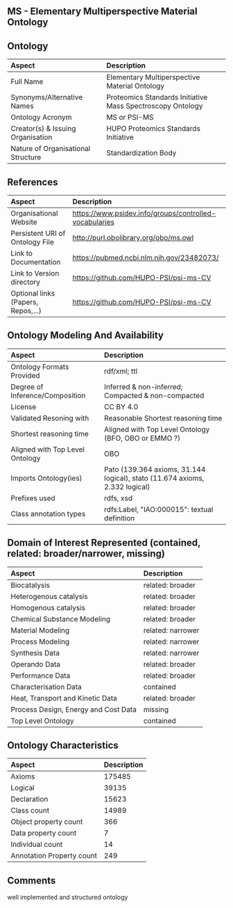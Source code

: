 ## MS - Elementary Multiperspective Material Ontology


## Ontology
|Aspect |Description| 
 |:---|:---|
| Full Name | Elementary Multiperspective Material Ontology |
| Synonyms/Alternative Names | Proteomics Standards Initiative Mass Spectroscopy Ontology |
| Ontology Acronym | MS or PSI-MS |
| Creator(s) & Issuing Organisation | HUPO Proteomics Standards Initiative |
| Nature of Organisational Structure | Standardization Body |

## References
|Aspect |Description| 
 |:---|:---|
| Organisational Website | https://www.psidev.info/groups/controlled-vocabularies |
| Persistent URI of Ontology File | http://purl.obolibrary.org/obo/ms.owl |
| Link to Documentation | https://pubmed.ncbi.nlm.nih.gov/23482073/ |
| Link to Version directory | https://github.com/HUPO-PSI/psi-ms-CV |
| Optional links (Papers, Repos,...) | https://github.com/HUPO-PSI/psi-ms-CV  |

## Ontology Modeling And Availability
|Aspect |Description| 
 |:---|:---|
| Ontology Formats Provided | rdf/xml; ttl |
| Degree of Inference/Composition | Inferred & non-inferred; Compacted & non-compacted |
| License | CC BY 4.0 |
| Validated Resoning with | Reasonable Shortest reasoning time |
| Shortest reasoning time | Aligned with Top Level Ontology (BFO, OBO or EMMO ?) |
| Aligned with Top Level Ontology | OBO  |
| Imports Ontology(ies) | Pato (139.364 axioms, 31.144 logical), stato (11.674 axioms, 2.332 logical) |
| Prefixes used | rdfs, xsd |
| Class annotation types | rdfs:Label, "IAO:000015": textual definition |

## Domain of Interest Represented (contained, related: broader/narrower, missing)
|Aspect |Description| 
 |:---|:---|
| Biocatalysis | related: broader |
| Heterogenous catalysis | related: broader |
| Homogenous catalysis | related: broader |
| Chemical Substance Modeling | related: broader |
| Material Modeling | related: narrower |
| Process Modeling | related: narrower |
| Synthesis Data | related: narrower |
| Operando Data | related: broader |
| Performance Data | related: broader |
| Characterisation Data | contained |
| Heat, Transport and Kinetic Data | related: broader |
| Process Design, Energy and Cost Data | missing |
| Top Level Ontology | contained |

## Ontology Characteristics
|Aspect |Description| 
 |:---|:---|
| Axioms | 175485 |
| Logical | 39135 |
| Declaration | 15623 |
| Class count | 14989 |
| Object property count | 366 |
| Data property count | 7 |
| Individual count | 14 |
| Annotation Property count | 249 |

## Comments
well implemented and structured ontology
